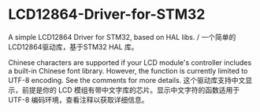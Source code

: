 # LCD12864-Driver-for-STM32
A simple LCD12864 Driver for STM32, based on HAL libs. / 一个简单的LCD12864驱动库，基于STM32 HAL 库。

Chinese characters are supported if your LCD module's controller includes a built-in Chinese font library. However, the function is currently limited to UTF-8 encoding. See the comments for more details.
这个驱动库支持中文显示，前提是你的 LCD 模组有带中文字库的芯片。显示中文字符的函数适用于 UTF-8 编码环境，查看注释以获取详细信息。

